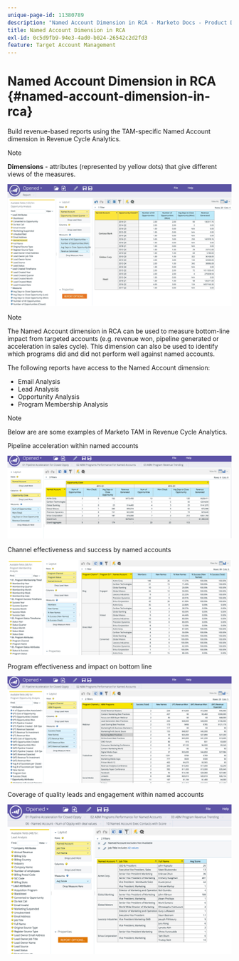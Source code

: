 ```yaml
---
unique-page-id: 11380789
description: "Named Account Dimension in RCA - Marketo Docs - Product Documentation"
title: Named Account Dimension in RCA
exl-id: 0c5d9fb9-94e3-4ad0-b024-26542c2d2fd3
feature: Target Account Management
---
```

# Named Account Dimension in RCA {#named-account-dimension-in-rca}

Build revenue-based reports using the TAM-specific Named Account dimension in Revenue Cycle Analytics.

>[!NOTE]
>
>**Dimensions** - attributes (represented by yellow dots) that give different views of the measures.

![](assets/one-2.png)

>[!NOTE]
>
>The Named Account dimension in RCA can be used to measure bottom-line impact from targeted accounts (e.g. revenue won, pipeline generated or acceleration in sales cycle). This dimension can also be used to identify which programs did and did not perform well against named accounts.

The following reports have access to the Named Account dimension:

* Email Analysis
* Lead Analysis
* Opportunity Analysis
* Program Membership Analysis

>[!NOTE]
>
>Below are are some examples of Marketo TAM in Revenue Cycle Analytics.

Pipeline acceleration within named accounts

![](assets/two-1.png)

Channel effectiveness and success by named accounts

![](assets/three-2.png)

Program effectiveness and impact on bottom line

![](assets/four-3.png)

Coverage of quality leads and engagement within named accounts

![](assets/five-2.png)
